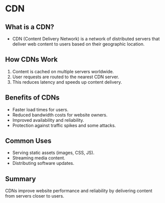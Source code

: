 # CDN

## What is a CDN?

- CDN (Content Delivery Network) is a network of distributed servers that deliver web content to users based on their geographic location.

## How CDNs Work

1. Content is cached on multiple servers worldwide.
2. User requests are routed to the nearest CDN server.
3. This reduces latency and speeds up content delivery.

## Benefits of CDNs

- Faster load times for users.
- Reduced bandwidth costs for website owners.
- Improved availability and reliability.
- Protection against traffic spikes and some attacks.

## Common Uses

- Serving static assets (images, CSS, JS).
- Streaming media content.
- Distributing software updates.

## Summary

CDNs improve website performance and reliability by delivering content from servers closer to users.
